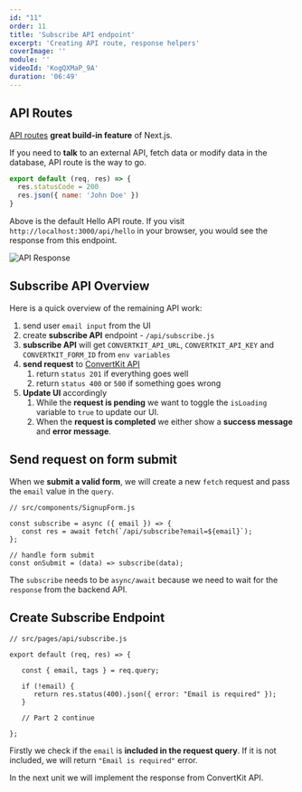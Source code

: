 ```yaml
---
id: "11"
order: 11
title: 'Subscribe API endpoint'
excerpt: 'Creating API route, response helpers'
coverImage: ''
module: ''
videoId: 'KogQXMaP_9A'
duration: '06:49'
---
```


## API Routes

[API routes](https://nextjs.org/docs/api-routes/introduction) **great build-in feature** of Next.js.

If you need to **talk** to an external API, fetch data or modify data in the database, API route is the way to go.

```javascript
export default (req, res) => {
  res.statusCode = 200
  res.json({ name: 'John Doe' })
}
```

Above is the default Hello API route. If you visit `http://localhost:3000/api/hello` in your browser, you would see the response from this endpoint.

![API Response](/assets/course/form/img_api-response.png)

## Subscribe API Overview

Here is a quick overview of the remaining API work:

1. send user `email input` from the UI
2. create **subscribe API** endpoint - `/api/subscribe.js`
3. **subscribe API** will get `CONVERTKIT_API_URL`, `CONVERTKIT_API_KEY` and `CONVERTKIT_FORM_ID` from `env variables`
4. **send request** to [ConvertKit API](https://developers.convertkit.com/#add-subscriber-to-a-form)
   1. return `status 201` if everything goes well
   2. return `status 400` or `500` if something goes wrong
5. **Update UI** accordingly
   1. While the **request is pending** we want to toggle the `isLoading` variable to `true` to update our UI.
   2. When the **request is completed** we either show a **success message** and **error message**.

## Send request on form submit

When we **submit a valid form**, we will create a new `fetch` request and pass the `email` value in the `query`.

```javascript{4,8}
// src/components/SignupForm.js

const subscribe = async ({ email }) => {
   const res = await fetch(`/api/subscribe?email=${email}`);
};

// handle form submit
const onSubmit = (data) => subscribe(data);
```

The `subscribe` needs to be `async/await` because we need to wait for the `response` from the backend API.

## Create Subscribe Endpoint

```javascript{7,8,9}
// src/pages/api/subscribe.js

export default (req, res) => {

   const { email, tags } = req.query;

   if (!email) {
      return res.status(400).json({ error: "Email is required" });
   }

   // Part 2 continue

};

```

Firstly we check if the `email` is **included in the request query**. If it is not included, we will return `"Email is required"` error.

In the next unit we will implement the response from ConvertKit API.
